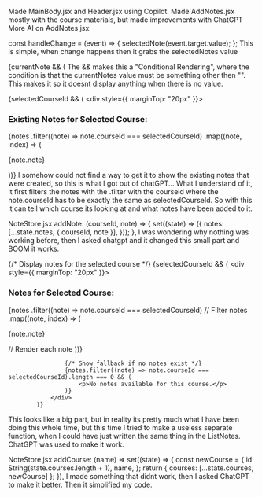 Made MainBody.jsx and Header.jsx using Copilot.
Made AddNotes.jsx mostly with the course materials, but made improvements with ChatGPT
More AI on AddNotes.jsx:

const handleChange = (event) => {
        selectedNote(event.target.value);
};
This is simple, when change happens then it grabs the selectedNotes value

{currentNote && ( 
The && makes this a "Conditional Rendering", where the condition is that the currentNotes value must be something other then "".
This makes it so it doesnt display anything when there is no value.

{selectedCourseId && (
                <div style={{ marginTop: "20px" }}>
                    <h3>Existing Notes for Selected Course:</h3>
                    {notes
                        .filter((note) => note.courseId === selectedCourseId)
                        .map((note, index) => (
                            <p key={index}>{note.note}</p>
                        ))}
                </div>
I somehow could not find a way to get it to show the existing notes that were created, so this is what I got out of chatGPT...
What I understand of it, it first filters the notes with the .filter with the courseid where the note.courseId has to be exactly the same as selectedCourseId. So with this it can tell which course its looking at and what notes have been added to it.

NoteStore.jsx 
addNote: (courseId, note) => {
        set((state) => ({
            notes: [...state.notes, { courseId, note }],
        }));
    },
I was wondering why nothing was working before, then I asked chatgpt and it changed this small part and BOOM it works.

{/* Display notes for the selected course */}
            {selectedCourseId && (
                <div style={{ marginTop: "20px" }}>
                    <h3>Notes for Selected Course:</h3>
                    {notes
                        .filter((note) => note.courseId === selectedCourseId) // Filter notes
                        .map((note, index) => (
                            <p key={index}>{note.note}</p> // Render each note
                        ))}
                    
                    {/* Show fallback if no notes exist */}
                    {notes.filter((note) => note.courseId === selectedCourseId).length === 0 && (
                        <p>No notes available for this course.</p>
                    )}
                </div>
            )}  
This looks like a big part, but in reality its pretty much what I have been doing this whole time, but this time I tried to 
make a useless separate function, when I could have just written the same thing in the ListNotes. ChatGPT was used to make
it work.

NoteStore.jsx
addCourse: (name) =>
        set((state) => {
            const newCourse = {
                id: String(state.courses.length + 1),
                name,
            };
            return { courses: [...state.courses, newCourse] };
        }),
I made something that didnt work, then I asked ChatGPT to make it better. Then it simplified my code.